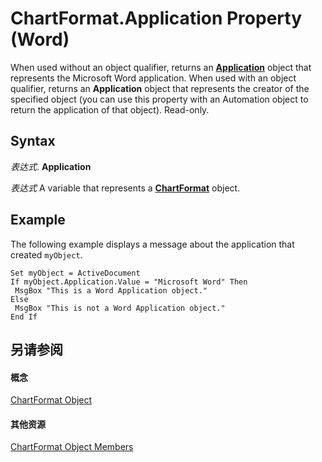 
# ChartFormat.Application Property (Word)

When used without an object qualifier, returns an  **[Application](d1cf6f8f-4e88-bf01-93b4-90a83f79cb44.md)** object that represents the Microsoft Word application. When used with an object qualifier, returns an **Application** object that represents the creator of the specified object (you can use this property with an Automation object to return the application of that object). Read-only.


## Syntax

 _表达式_. **Application**

 _表达式_ A variable that represents a **[ChartFormat](5f6546e8-c2fd-eec5-27a9-f2fd2c058f16.md)** object.


## Example

The following example displays a message about the application that created  `myObject`.


```
Set myObject = ActiveDocument 
If myObject.Application.Value = "Microsoft Word" Then 
 MsgBox "This is a Word Application object." 
Else 
 MsgBox "This is not a Word Application object." 
End If
```


## 另请参阅


#### 概念


[ChartFormat Object](5f6546e8-c2fd-eec5-27a9-f2fd2c058f16.md)
#### 其他资源


[ChartFormat Object Members](http://msdn.microsoft.com/library/47e39231-58c1-3c6b-e901-17242023ed9a%28Office.15%29.aspx)